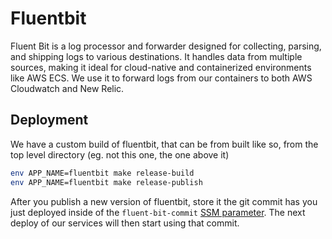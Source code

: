 # Fluentbit

Fluent Bit is a log processor and forwarder designed for collecting, parsing, and shipping logs to various destinations. It handles data from multiple sources, making it ideal for cloud-native and containerized environments like AWS ECS. We use it to forward logs from our containers to both AWS Cloudwatch and New Relic.

## Deployment

We have a custom build of fluentbit, that can be from built like so, from the top level directory (eg. not this one, the one above it)

```bash
env APP_NAME=fluentbit make release-build
env APP_NAME=fluentbit make release-publish
```

After you publish a new version of fluentbit, store it the git commit has you just deployed inside of the `fluent-bit-commit` [SSM parameter](https://us-east-1.console.aws.amazon.com/systems-manager/parameters/fluent-bit-commit/). The next deploy of our services will then start using that commit.
